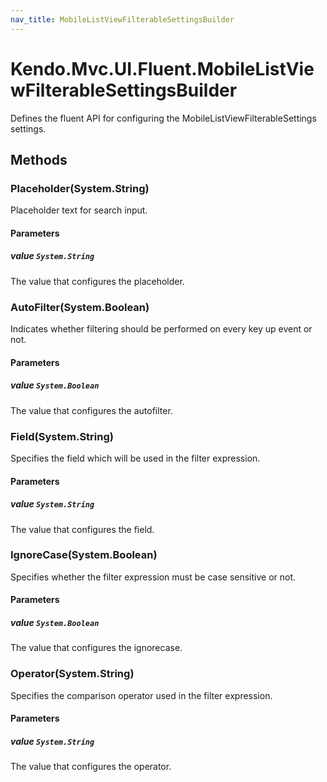 ```yaml
---
nav_title: MobileListViewFilterableSettingsBuilder
---
```


# Kendo.Mvc.UI.Fluent.MobileListViewFilterableSettingsBuilder
Defines the fluent API for configuring the MobileListViewFilterableSettings settings.




## Methods


### Placeholder(System.String)
Placeholder text for search input.


#### Parameters

##### value `System.String`
The value that configures the placeholder.





### AutoFilter(System.Boolean)
Indicates whether filtering should be performed on every key up event or not.


#### Parameters

##### value `System.Boolean`
The value that configures the autofilter.





### Field(System.String)
Specifies the field which will be used in the filter expression.


#### Parameters

##### value `System.String`
The value that configures the field.





### IgnoreCase(System.Boolean)
Specifies whether the filter expression must be case sensitive or not.


#### Parameters

##### value `System.Boolean`
The value that configures the ignorecase.





### Operator(System.String)
Specifies the comparison operator used in the filter expression.


#### Parameters

##### value `System.String`
The value that configures the operator.






